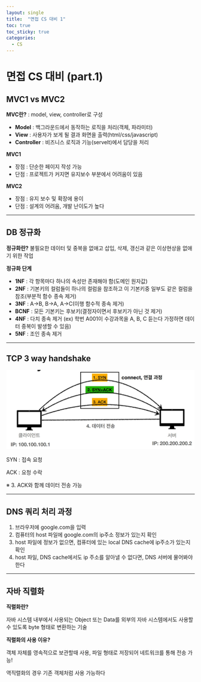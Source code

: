 ```yaml
---
layout: single
title:  "면접 CS 대비 1"
toc: true
toc_sticky: true
categories:
  - CS
---
```


#  면접 CS 대비 (part.1)



## MVC1 vs MVC2



**MVC란?** : model, view, controller로 구성

- **Model** : 백그라운드에서 동작하는 로직을 처리(객체, 파라미터)
- **View** : 사용자가 보게 될 결과 화면을 출력(html/css/javascript)
- **Controller** : 비즈니스 로직과 기능(servelt)에서 담당을 처리



**MVC1**

- 장점 : 단순한 페이지 작성 가능
- 단점 : 프로젝트가 커지면 유지보수 부분에서 어려움이 있음



**MVC2**

- 장점 : 유지 보수 및 확장에 용이
- 단점 : 설계의 어려움, 개발 난이도가 높다



---



## DB 정규화



**정규화란?** 불필요한 데이터 및 중복을 없애고 삽입, 삭제, 갱신과 같은 이상현상을 없애기 위한 작업



**정규화 단계**

- **1NF** : 각 항목마다 하나의 속성만 존재해야 함(도메인 원자값)
- **2NF** : 기본키의 컬럼들이 하나의 컬럼을 참조하고 이 기본키중 일부도 같은 컬럼을 참조(부분적 함수 종속 제거)
- **3NF** : A→B, B→A, A→C(이행 함수적 종속 제거)
- **BCNF** : 모든 기본키는 후보키(결정자이면서 후보키가 아닌 것 제거)
- **4NF** : 다치 종속 제거 (ex) 학번 A001이 수강과목을 A, B, C 듣는다 가정하면 데이터 중복이 발생할 수 있음)
- **5NF** : 조인 종속 제거



---



## TCP 3 way handshake

![](/assets/images/2021-12-20-csPart1/1.JPG)

SYN : 접속 요청

ACK : 요청 수락

※ 3. ACK와 함께 데이터 전송 가능



---



## DNS 쿼리 처리 과정



1. 브라우저에 google.com을 입력
2. 컴퓨터의 host 파일에 google.com의 ip주소 정보가 있는지 확인
3. host 파일에 정보가 없으면, 컴퓨터에 있는 local DNS cache에 ip주소가 있는지 확인
4. host 파일, DNS cache에서도 ip 주소를 알아낼 수 없다면, DNS 서버에 물어봐야 한다



---



## 자바 직렬화

**직렬화란?**

자바 시스템 내부에서 사용되는 Object 또는 Data를 외부의 자바 시스템에서도 사용할 수 있도록 byte 형태로 변환하는 기술



**직렬화의 사용 이유?**

객체 자체를 영속적으로 보관할때 사용, 파일 형태로 저장되어 네트워크를 통해 전송 가능!

역직렬화의 경우 기존 객체처럼 사용 가능하다

